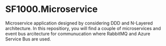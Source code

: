 # SF1000.Microservice
Microservice application designed by considering DDD and N-Layered architecture. In this repositiory, you will find a couple of microservices and event bus arcitecture for communucation where RabbitMQ and Azure Service Bus are used.
